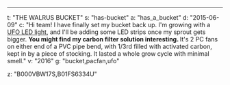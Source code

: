 ---
t: "THE WALRUS BUCKET"
s: "has-bucket"
a: "has_a_bucket"
d: "2015-06-09"
c: "Hi team! I have finally set my bucket back up. I'm growing with a <a href='https://amzn.to/36NO5zr'>UFO LED light</a>, and I'll be adding some LED strips once my sprout gets bigger. <strong>You might find my carbon filter solution interesting. </strong>It's 2 PC fans on either end of a PVC pipe bend, with 1/3rd filled with activated carbon, kept in by a piece of stocking. It lasted a whole grow cycle with minimal smell."
v: "2016"
g: "bucket,pacfan,ufo"

z: "B000VBW17S,B01FS6334U"
